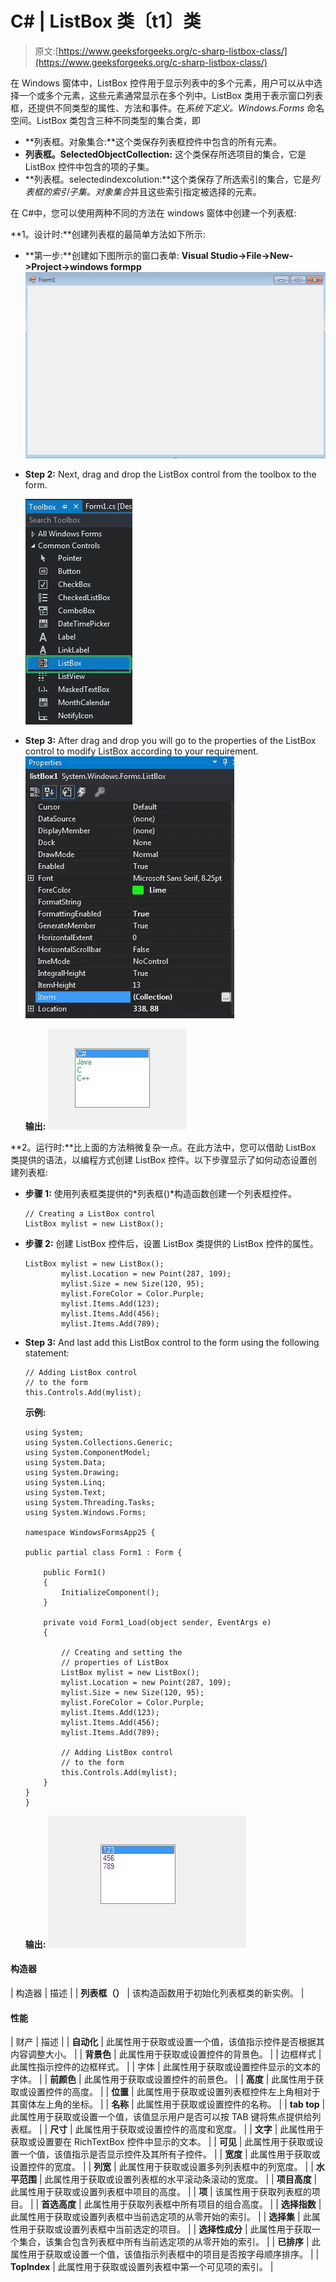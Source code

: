# C# | ListBox 类〔t1〕类

> 原文:[https://www.geeksforgeeks.org/c-sharp-listbox-class/](https://www.geeksforgeeks.org/c-sharp-listbox-class/)

在 Windows 窗体中，ListBox 控件用于显示列表中的多个元素，用户可以从中选择一个或多个元素，这些元素通常显示在多个列中。ListBox 类用于表示窗口列表框，还提供不同类型的属性、方法和事件。在*系统下定义。Windows.Forms* 命名空间。ListBox 类包含三种不同类型的集合类，即

*   **列表框。对象集合:**这个类保存列表框控件中包含的所有元素。
*   **列表框。SelectedObjectCollection:** 这个类保存所选项目的集合，它是 ListBox 控件中包含的项的子集。
*   **列表框。selectedindexcolution:**这个类保存了所选索引的集合，它是*列表框的索引子集。对象集合*并且这些索引指定被选择的元素。

在 C#中，您可以使用两种不同的方法在 windows 窗体中创建一个列表框:

**1。设计时:**创建列表框的最简单方法如下所示:

*   **第一步:**创建如下图所示的窗口表单:
    **Visual Studio->File->New->Project->windows formpp**
    ![](img/de9202f1f4646167e60ea580d67273d9.png)
*   **Step 2:** Next, drag and drop the ListBox control from the toolbox to the form.

    ![](img/cba3e2beb9e5f749ed2b5a8579dfa5a5.png)

*   **Step 3:** After drag and drop you will go to the properties of the ListBox control to modify ListBox according to your requirement.
    ![](img/4edd4655316089bccb514a9006829b12.png)

    **输出:**
    ![](img/d3adfb402537169f58ca9ba07b7999e4.png)

**2。运行时:**比上面的方法稍微复杂一点。在此方法中，您可以借助 ListBox 类提供的语法，以编程方式创建 ListBox 控件。以下步骤显示了如何动态设置创建列表框:

*   **步骤 1:** 使用列表框类提供的*列表框()*构造函数创建一个列表框控件。

    ```
    // Creating a ListBox control
    ListBox mylist = new ListBox(); 

    ```

*   **步骤 2:** 创建 ListBox 控件后，设置 ListBox 类提供的 ListBox 控件的属性。

    ```
    ListBox mylist = new ListBox(); 
            mylist.Location = new Point(287, 109); 
            mylist.Size = new Size(120, 95); 
            mylist.ForeColor = Color.Purple; 
            mylist.Items.Add(123); 
            mylist.Items.Add(456); 
            mylist.Items.Add(789);

    ```

*   **Step 3:** And last add this ListBox control to the form using the following statement:

    ```
    // Adding ListBox control 
    // to the form 
    this.Controls.Add(mylist);

    ```

    **示例:**

    ```
    using System;
    using System.Collections.Generic;
    using System.ComponentModel;
    using System.Data;
    using System.Drawing;
    using System.Linq;
    using System.Text;
    using System.Threading.Tasks;
    using System.Windows.Forms;

    namespace WindowsFormsApp25 {

    public partial class Form1 : Form {

        public Form1()
        {
            InitializeComponent();
        }

        private void Form1_Load(object sender, EventArgs e)
        {

            // Creating and setting the
            // properties of ListBox
            ListBox mylist = new ListBox();
            mylist.Location = new Point(287, 109);
            mylist.Size = new Size(120, 95);
            mylist.ForeColor = Color.Purple;
            mylist.Items.Add(123);
            mylist.Items.Add(456);
            mylist.Items.Add(789);

            // Adding ListBox control
            // to the form
            this.Controls.Add(mylist);
        }
    }
    }
    ```

    **输出:**
    ![](img/6389e0dad88e392cd452682f081caea7.png)

#### 构造器

| 构造器 | 描述 |
| **列表框（）** | 该构造函数用于初始化列表框类的新实例。 |

#### 性能

| 财产 | 描述 |
| **自动化** | 此属性用于获取或设置一个值，该值指示控件是否根据其内容调整大小。 |
| **背景色** | 此属性用于获取或设置控件的背景色。 |
| 边框样式 | 此属性指示控件的边框样式。 |
| 字体 | 此属性用于获取或设置控件显示的文本的字体。 |
| **前颜色** | 此属性用于获取或设置控件的前景色。 |
| **高度** | 此属性用于获取或设置控件的高度。 |
| **位置** | 此属性用于获取或设置列表框控件左上角相对于其窗体左上角的坐标。 |
| **名称** | 此属性用于获取或设置控件的名称。 |
| **tab top** | 此属性用于获取或设置一个值，该值显示用户是否可以按 TAB 键将焦点提供给列表框。 |
| **尺寸** | 此属性用于获取或设置控件的高度和宽度。 |
| **文字** | 此属性用于获取或设置要在 RichTextBox 控件中显示的文本。 |
| **可见** | 此属性用于获取或设置一个值，该值指示是否显示控件及其所有子控件。 |
| **宽度** | 此属性用于获取或设置控件的宽度。 |
| **列宽** | 此属性用于获取或设置多列列表框中的列宽度。 |
| **水平范围** | 此属性用于获取或设置列表框的水平滚动条滚动的宽度。 |
| **项目高度** | 此属性用于获取或设置列表框中项目的高度。 |
| **项** | 该属性用于获取列表框的项目。 |
| **首选高度** | 此属性用于获取列表框中所有项目的组合高度。 |
| **选择指数** | 此属性用于获取或设置列表框中当前选定项的从零开始的索引。 |
| **选择集** | 此属性用于获取或设置列表框中当前选定的项目。 |
| **选择性成分** | 此属性用于获取一个集合，该集合包含列表框中所有当前选定项的从零开始的索引。 |
| **已排序** | 此属性用于获取或设置一个值，该值指示列表框中的项目是否按字母顺序排序。 |
| **TopIndex** | 此属性用于获取或设置列表框中第一个可见项的索引。 |